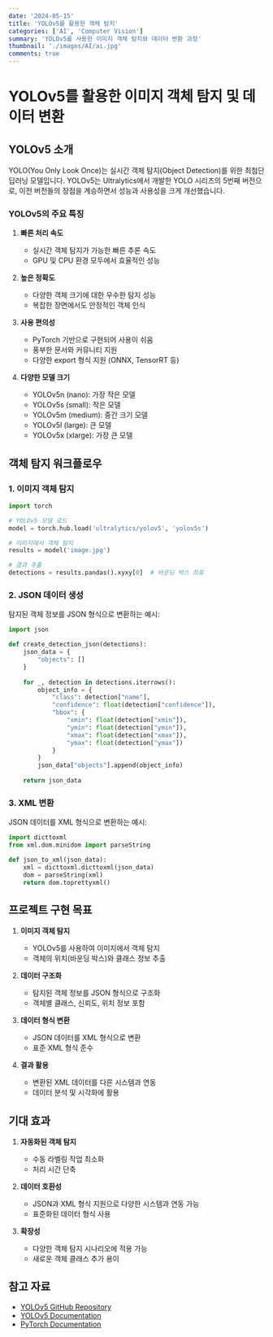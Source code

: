```yaml
---
date: '2024-05-15'
title: 'YOLOv5를 활용한 객체 탐지'
categories: ['AI', 'Computer Vision']
summary: 'YOLOv5를 사용한 이미지 객체 탐지와 데이터 변환 과정'
thumbnail: './images/AI/ai.jpg'
comments: true
---
```


# YOLOv5를 활용한 이미지 객체 탐지 및 데이터 변환

## YOLOv5 소개

YOLO(You Only Look Once)는 실시간 객체 탐지(Object Detection)를 위한 최첨단 딥러닝 모델입니다. YOLOv5는 Ultralytics에서 개발한 YOLO 시리즈의 5번째 버전으로, 이전 버전들의 장점을 계승하면서 성능과 사용성을 크게 개선했습니다.

### YOLOv5의 주요 특징

1. **빠른 처리 속도**
   - 실시간 객체 탐지가 가능한 빠른 추론 속도
   - GPU 및 CPU 환경 모두에서 효율적인 성능

2. **높은 정확도**
   - 다양한 객체 크기에 대한 우수한 탐지 성능
   - 복잡한 장면에서도 안정적인 객체 인식

3. **사용 편의성**
   - PyTorch 기반으로 구현되어 사용이 쉬움
   - 풍부한 문서와 커뮤니티 지원
   - 다양한 export 형식 지원 (ONNX, TensorRT 등)

4. **다양한 모델 크기**
   - YOLOv5n (nano): 가장 작은 모델
   - YOLOv5s (small): 작은 모델
   - YOLOv5m (medium): 중간 크기 모델
   - YOLOv5l (large): 큰 모델
   - YOLOv5x (xlarge): 가장 큰 모델

## 객체 탐지 워크플로우

### 1. 이미지 객체 탐지

```python
import torch

# YOLOv5 모델 로드
model = torch.hub.load('ultralytics/yolov5', 'yolov5s')

# 이미지에서 객체 탐지
results = model('image.jpg')

# 결과 추출
detections = results.pandas().xyxy[0]  # 바운딩 박스 좌표
```

### 2. JSON 데이터 생성

탐지된 객체 정보를 JSON 형식으로 변환하는 예시:

```python
import json

def create_detection_json(detections):
    json_data = {
        "objects": []
    }
    
    for _, detection in detections.iterrows():
        object_info = {
            "class": detection["name"],
            "confidence": float(detection["confidence"]),
            "bbox": {
                "xmin": float(detection["xmin"]),
                "ymin": float(detection["ymin"]),
                "xmax": float(detection["xmax"]),
                "ymax": float(detection["ymax"])
            }
        }
        json_data["objects"].append(object_info)
    
    return json_data
```

### 3. XML 변환

JSON 데이터를 XML 형식으로 변환하는 예시:

```python
import dicttoxml
from xml.dom.minidom import parseString

def json_to_xml(json_data):
    xml = dicttoxml.dicttoxml(json_data)
    dom = parseString(xml)
    return dom.toprettyxml()
```

## 프로젝트 구현 목표

1. **이미지 객체 탐지**
   - YOLOv5를 사용하여 이미지에서 객체 탐지
   - 객체의 위치(바운딩 박스)와 클래스 정보 추출

2. **데이터 구조화**
   - 탐지된 객체 정보를 JSON 형식으로 구조화
   - 객체별 클래스, 신뢰도, 위치 정보 포함

3. **데이터 형식 변환**
   - JSON 데이터를 XML 형식으로 변환
   - 표준 XML 형식 준수

4. **결과 활용**
   - 변환된 XML 데이터를 다른 시스템과 연동
   - 데이터 분석 및 시각화에 활용

## 기대 효과

1. **자동화된 객체 탐지**
   - 수동 라벨링 작업 최소화
   - 처리 시간 단축

2. **데이터 호환성**
   - JSON과 XML 형식 지원으로 다양한 시스템과 연동 가능
   - 표준화된 데이터 형식 사용

3. **확장성**
   - 다양한 객체 탐지 시나리오에 적용 가능
   - 새로운 객체 클래스 추가 용이

## 참고 자료

- [YOLOv5 GitHub Repository](https://github.com/ultralytics/yolov5)
- [YOLOv5 Documentation](https://docs.ultralytics.com/)
- [PyTorch Documentation](https://pytorch.org/docs/stable/index.html) 